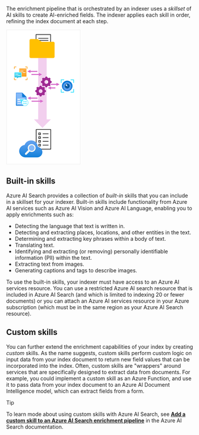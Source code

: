 The enrichment pipeline that is orchestrated by an indexer uses a *skillset* of AI skills to create AI-enriched fields. The indexer applies each skill in order, refining the index document at each step.

![Diagram of an indexer using a skillset to enrich data.](../media/skillset.png)

## Built-in skills

Azure AI Search provides a collection of *built-in* skills that you can include in a skillset for your indexer. Built-in skills include functionality from Azure AI services such as Azure AI Vision and Azure AI Language, enabling you to apply enrichments such as:

- Detecting the language that text is written in.
- Detecting and extracting places, locations, and other entities in the text.
- Determining and extracting key phrases within a body of text.
- Translating text.
- Identifying and extracting (or removing) personally identifiable information (PII) within the text.
- Extracting text from images.
- Generating captions and tags to describe images.

To use the built-in skills, your indexer must have access to an Azure AI services resource. You can use a restricted Azure AI search resource that is included in Azure AI Search (and which is limited to indexing 20 or fewer documents) or you can attach an Azure AI services resource in your Azure subscription (which must be in the same region as your Azure AI Search resource).

## Custom skills

You can further extend the enrichment capabilities of your index by creating *custom* skills. As the name suggests, custom skills perform custom logic on input data from your index document to return new field values that can be incorporated into the index. Often, custom skills are "wrappers" around services that are specifically designed to extract data from documents. For example, you could implement a custom skill as an Azure Function, and use it to pass data from your index document to an Azure AI Document Intelligence model, which can extract fields from a form.

> [!TIP]
> To learn mode about using custom skills with Azure AI Search, see **[Add a custom skill to an Azure AI Search enrichment pipeline](/azure/search/cognitive-search-custom-skill-interface)** in the Azure AI Search documentation.
